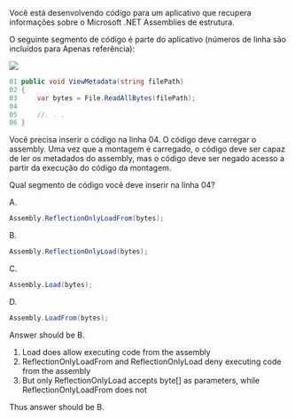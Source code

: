 ﻿Você está desenvolvendo código para um aplicativo que recupera informações sobre o Microsoft .NET
Assemblies de estrutura.

O seguinte segmento de código é parte do aplicativo (números de linha são incluídos para
Apenas referência):

[![](https://cdn.briefmenow.org/wp-content/uploads/70-483-v2/163.jpg)](https://cdn.briefmenow.org/wp-content/uploads/70-483-v2/163.jpg)

```csharp
01 public void ViewMetadata(string filePath)
02 {
03     var bytes = File.ReadAllBytes(filePath);
04
05     //. . .
06 }
```

Você precisa inserir o código na linha 04. O código deve carregar o assembly. Uma vez que a montagem é
carregado, o código deve ser capaz de ler os metadados do assembly, mas o código deve ser negado
acesso a partir da execução do código da montagem.

Qual segmento de código você deve inserir na linha 04?

A.
```csharp
Assembly.ReflectionOnlyLoadFrom(bytes);
```

B.
```csharp
Assembly.ReflectionOnlyLoad(bytes);

```
C.
```csharp
Assembly.Load(bytes);
```

D.
```csharp
Assembly.LoadFrom(bytes);

```



Answer should be B.

1) Load does allow executing code from the assembly
2) ReflectionOnlyLoadFrom and ReflectionOnlyLoad deny executing code from the assembly
3) But only ReflectionOnlyLoad accepts byte[] as parameters, while ReflectionOnlyLoadFrom does not

Thus answer should be B.